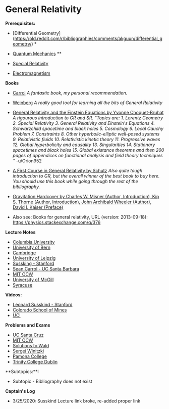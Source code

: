 # General Relativity

**Prerequisites:**

* [Differential Geometry] (https://old.reddit.com/r/bibliographies/comments/akguun/differential_geometry/) *

* [Quantum Mechanics](https://old.reddit.com/r/bibliographies/comments/ajm9k6/quantum_mechanics/) **

* [Special Relativity](https://old.reddit.com/r/bibliographies/comments/ej5k5n/special_relativity/)

* [Electromagnetism](https://old.reddit.com/r/bibliographies/comments/ajm7zq/electrodynamics/)


**Books**

* [Carrol](https://www.amazon.com/Spacetime-Geometry-Introduction-General-Relativity/dp/0805387323) *A fantastic book, my personal recommendation.*

* [Weinberg](https://archive.org/details/WeinbergS.GravitationAndCosmology..PrinciplesAndApplicationsOfTheGeneralTheoryOf) *A really good tool for learning all the bits of General Relativity*


* [General Relativity and the Einstein Equations by Yvonne Choquet-Bruhat](https://www.amazon.com/Relativity-Einstein-Equations-Mathematical-Monographs/dp/0199230722)  *A rigourous introduction to GR and SR. "Topics are: 1. Lorentz Geometry 2. Special Relativity 3. General Relativity and Einstein's Equations 4. Schwarzchild spacetime and black holes 5. Cosmology 6. Local Cauchy Problem 7. Constraints 8. Other hyperbolic-elliptic well-posed systems 9. Relativistic fluids 10. Relativistic kinetic theory 11. Progressive waves 12. Global hyperbolicity and causality 13. Singularities 14. Stationary spacetimes and black holes 15. Global existance theorems and then 200 pages of appendices on functional analysis and field theory techniques "* -u/Orion952

* [A First Course in General Relativity by Schutz](https://www.amazon.com/First-Course-General-Relativity/dp/0521887054) *Also quite tough introduction to GR, but the overall winner of the best book to buy here. You should use this book while going through the rest of the bibliography.*

* [Gravitation Hardcover by Charles W. Misner (Author, Introduction), Kip S. Thorne (Author, Introduction), John Archibald Wheeler (Author), David I. Kaiser (Preface)](https://www.amazon.com/Gravitation-Charles-W-Misner/dp/0691177791?SubscriptionId=AKIAILSHYYTFIVPWUY6Q&tag=duckduckgo-ffab-20&linkCode=xm2&camp=2025&creative=165953&creativeASIN=0691177791)


* Also see: Books for general relativity, URL (version: 2013-09-18): https://physics.stackexchange.com/q/376


**Lecture Notes**

* [Columbia University](https://web.math.princeton.edu/~aretakis/columbiaGR.pdf)
* [University of Bern](http://www.blau.itp.unibe.ch/newlecturesGR.pdf)
* [Cambridge](http://www.damtp.cam.ac.uk/user/hsr1000/lecturenotes_2012.pdf)
* [University of Leipzig](https://home.uni-leipzig.de/~tet/wp-content/uploads/2014/04/GR2015_0903.pdf)
* [Sussking - Stanford](https://lapasserelle.com/general_relativity/)
* [Sean Carrol - UC Santa Barbara](https://arxiv.org/pdf/gr-qc/9712019v1.pdf)
* [MIT OCW](https://ocw.mit.edu/courses/physics/8-033-relativity-fall-2006/lecture-notes/)
* [University of McGill](https://www.physics.mcgill.ca/~maloney/514/)
* [Syracuse](http://web.physics.ucsb.edu/~marolf/MasterNotes.pdf)

**Videos:**

* [Leonard Susskind - Stanford](https://www.youtube.com/watch?v=JRZgW1YjCKk&list=PLpGHT1n4-mAvcXwzOIz3dHnGZaQP1LEib&index=10)
* [Colorado School of Mines](https://www.youtube.com/watch?v=FnPCL4WWZrg&list=PLDlWMHnDwyliqBCB4JaugtpCZXR9-k7s0)
* [UCI](https://www.youtube.com/watch?v=AAmqsbzBQfM&list=PLaNkJORnlhZloO5E3MRuOlpdJB-_qSyoq)

**Problems and Exams**

* [UC Santa Cruz](http://scipp.ucsc.edu/~haber/ph171/)
* [MIT OCW](https://ocw.mit.edu/courses/physics/8-962-general-relativity-spring-2006/assignments/)
* [Solutions to Wald](http://physics.drexel.edu/~dcross/papers/wald.pdf)
* [Sergei Winitzki](https://www.physik.uni-muenchen.de/lehre/vorlesungen/wise_14_15/TC1_-General-Relativity/Exercises-for-TC1_General-Relativity/WS06-T6-All_Problems_and_Solutions.pdf)
* [Pamona College](http://pages.pomona.edu/~tmoore/grw/Resources/GRWBook.pdf)
* [Trinity College Dublin](https://www.maths.tcd.ie/~houghton/TEACHING/442/442-04-05/442PS.php)

**Subtopics:**l
* Subtopic - Bibliography does not exist

**Captain's Log**

* 3/25/2020: Susskind Lecture link broke, re-added proper link